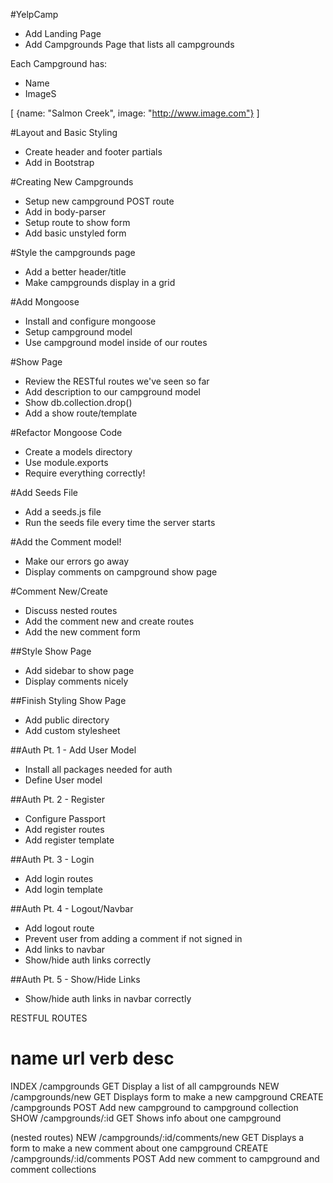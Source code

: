 #YelpCamp

* Add Landing Page
* Add Campgrounds Page that lists all campgrounds

Each Campground has:
* Name
* ImageS

[
    {name: "Salmon Creek", image: "http://www.image.com"}
]

#Layout and Basic Styling
* Create header and footer partials
* Add in Bootstrap

#Creating New Campgrounds
* Setup new campground POST route
* Add in body-parser
* Setup route to show form
* Add basic unstyled form

#Style the campgrounds page
* Add a better header/title
* Make campgrounds display in a grid

#Add Mongoose
* Install and configure mongoose
* Setup campground model
* Use campground model inside of our routes

#Show Page
* Review the RESTful routes we've seen so far
* Add description to our campground model
* Show db.collection.drop()
* Add a show route/template

#Refactor Mongoose Code
* Create a models directory
* Use module.exports
* Require everything correctly!

#Add Seeds File
* Add a seeds.js file
* Run the seeds file every time the server starts

#Add the Comment model!
* Make our errors go away
* Display comments on campground show page

#Comment New/Create
* Discuss nested routes
* Add the comment new and create routes
* Add the new comment form

##Style Show Page
* Add sidebar to show page
* Display comments nicely

##Finish Styling Show Page
* Add public directory
* Add custom stylesheet

##Auth Pt. 1 - Add User Model
* Install all packages needed for auth
* Define User model

##Auth Pt. 2 - Register
* Configure Passport
* Add register routes
* Add register template

##Auth Pt. 3 - Login
* Add login routes
* Add login template

##Auth Pt. 4 - Logout/Navbar
* Add logout route
* Prevent user from adding a comment if not signed in
* Add links to navbar
* Show/hide auth links correctly

##Auth Pt. 5 - Show/Hide Links
* Show/hide auth links in navbar correctly

RESTFUL ROUTES

name     url                            verb      desc
===========================================================================
INDEX   /campgrounds                    GET     Display a list of all campgrounds
NEW     /campgrounds/new                GET     Displays form to make a new campground
CREATE  /campgrounds                    POST    Add new campground to campground collection
SHOW    /campgrounds/:id                GET     Shows info about one campground

(nested routes)
NEW     /campgrounds/:id/comments/new   GET     Displays a form to make a new comment about one campground
CREATE  /campgrounds/:id/comments       POST    Add new comment to campground and comment collections
